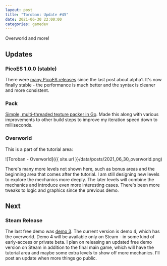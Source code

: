 ```yaml
---
layout: post
title: "Toroban: Update #45"
date: 2021-06-30 22:00:00
categories: gamedev
---
```


Overworld and more!

## Updates

### PicoES 1.0.0 (stable)

There were [many PicoES releases](https://github.com/ayebear/picoes/releases) since the last post about alpha1. It's now finally stable - the performance is much better and the syntax is cleaner and more consistent.

### Pack

[Simple, multi-threaded texture packer in Go](https://github.com/ayebear/pack). Made this along with various improvements to other build steps to improve my iteration speed down to milliseconds.

### Overworld

This is a part of the tutorial area:

![Toroban - Overworld]({{ site.url }}/data/posts/2021_06_30_overworld.png)

There's many more levels not shown here, such as bonus areas and the beginning area that comes after the tutorial. I am still designing new levels to explore the mechanics more deeply. The later levels will combine the mechanics and introduce even more interesting cases. There's been more tweaks to logic and graphics since the previous demo.

## Next

### Steam Release

The last free demo was [demo 3](https://toroban.com/demo3/). The current version is demo 4, which has the overworld. Demo 4 will be available only on Steam - in some kind of early-access or private beta. I plan on releasing an updated free demo version on Steam in addition to the final main game, which will have the tutorial area and maybe some extra levels to show off more mechanics. I'll post an update when more things go public.
